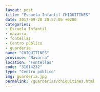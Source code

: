 ```yaml
---
layout: post
title: "Escuela Infantil CHIQUITINES"
date: 2017-09-20 20:57:05 +0200
categories:
- Escuela Infantil
- navarra
- fontellas
- Centro público
- guarderia
name: "CHIQUITINES"
province: "Navarra"
location: "Fontellas"
code: "31014232"
type: "Centro público"
img: guarderia.jpg
permalink: /guarderias/chiquitines.html
---
```

